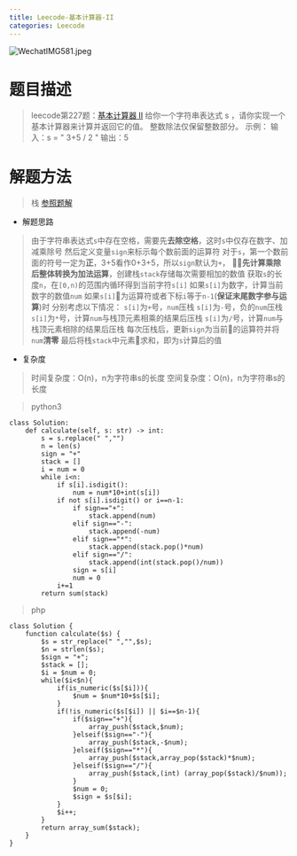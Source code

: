 ```yaml
---
title: Leecode-基本计算器-II
categories: Leecode
---
```


![WechatIMG581.jpeg](https://upload-images.jianshu.io/upload_images/15325592-71d535666f79147d.jpeg?imageMogr2/auto-orient/strip%7CimageView2/2/w/1240)
<!-- more -->

#  题目描述

> leecode第227题：[基本计算器 II](https://leetcode-cn.com/problems/basic-calculator-ii/)
给你一个字符串表达式 s ，请你实现一个基本计算器来计算并返回它的值。
整数除法仅保留整数部分。
示例：
输入：s = " 3+5 / 2 "
输出：5

#  解题方法

> 栈
[参照题解](https://leetcode-cn.com/problems/basic-calculator-ii/solution/ji-ben-ji-suan-qi-ii-by-leetcode-solutio-cm28/)

- 解题思路

> 由于字符串表达式`s`中存在空格，需要先**去除空格**，这时`s`中仅存在数字、加减乘除号
然后定义变量`sign`来标示每个数前面的运算符
对于`s`，第一个数前面的符号一定为**正**，3+5看作0+3+5，所以`sign`默认为`+`，
**先计算乘除后整体转换为加法运算**，创建栈`stack`存储每次需要相加的数值
获取`s`的长度`n`，在`[0,n)`的范围内循环得到当前字符`s[i]`
如果`s[i]`为数字，计算当前数字的数值`num`
如果`s[i]`为运算符或者下标`i`等于`n-1`(**保证末尾数字参与运算**)时
分别考虑以下情况：
`s[i]`为`+`号，`num`压栈
`s[i]`为`-`号，负的`num`压栈
`s[i]`为`*`号，计算`num`与栈顶元素相乘的结果后压栈
`s[i]`为`/`号，计算`num`与栈顶元素相除的结果后压栈
每次压栈后，更新`sign`为当前的运算符并将`num`**清零**
最后将栈`stack`中元素求和，即为`s`计算后的值

- 复杂度

> 时间复杂度：O(n)，n为字符串s的长度
空间复杂度：O(n)，n为字符串s的长度

> python3

```
class Solution:
    def calculate(self, s: str) -> int:
        s = s.replace(" ","")
        n = len(s)
        sign = "+"
        stack = []
        i = num = 0
        while i<n:
            if s[i].isdigit():
                num = num*10+int(s[i])
            if not s[i].isdigit() or i==n-1:
                if sign=="+":
                    stack.append(num)
                elif sign=="-":
                    stack.append(-num)
                elif sign=="*":
                    stack.append(stack.pop()*num)
                elif sign=="/":
                    stack.append(int(stack.pop()/num))
                sign = s[i]
                num = 0
            i+=1
        return sum(stack)
```

> php

```
class Solution {
    function calculate($s) {
        $s = str_replace(" ","",$s);
        $n = strlen($s);
        $sign = "+";
        $stack = [];
        $i = $num = 0;
        while($i<$n){
            if(is_numeric($s[$i])){
                $num = $num*10+$s[$i];
            }
            if(!is_numeric($s[$i]) || $i==$n-1){
                if($sign=="+"){
                    array_push($stack,$num);
                }elseif($sign=="-"){
                    array_push($stack,-$num);
                }elseif($sign=="*"){
                    array_push($stack,array_pop($stack)*$num);
                }elseif($sign=="/"){
                    array_push($stack,(int) (array_pop($stack)/$num));
                }
                $num = 0;
                $sign = $s[$i];
            }
            $i++;
        }
        return array_sum($stack);
    }
}
```
